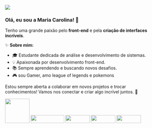 
![](https://komarev.com/ghpvc/?username=oblipix&color=48D1CC)


### Olá, eu sou a Maria Carolina! 👋

Tenho uma grande paixão pelo **front-end** e pela **criação de interfaces incríveis**.



✨ **Sobre mim:**
- 🎓 Estudante dedicada de análise e desenvolvimento de sistemas.
- 💡 Apaixonada por desenvolvimento front-end.
- 📚 Sempre aprendendo e buscando novos desafios.
- 🎮 sou Gamer, amo league of legends e pokemons







Estou sempre aberta a colaborar em novos projetos e trocar conhecimentos! Vamos nos conectar e criar algo incrível juntos. 🚀


<img src="https://img.shields.io/badge/react-%23f5f5f0.svg?style=for-the-badge&logo=react&logoColor=48D1CC" style="width: 80px;"> <img src="https://img.shields.io/badge/javascript-%23f5f5f0.svg?style=for-the-badge&logo=javascript&logoColor=48D1CC" style="width: 110px; height:26px;"> <img src="https://img.shields.io/badge/html5-%23f5f5f0.svg?style=for-the-badge&logo=html5&logoColor=48D1CC" style="width: 80px; height:26px;"> <img src="https://img.shields.io/badge/css3-%23f5f5f0.svg?style=for-the-badge&logo=css3&logoColor=48D1CC" style="width: 80px; height:26px"> <img src="https://img.shields.io/badge/-jest-%23f5f5f0?style=for-the-badge&logo=jest&logoColor=48D1CC" style="width: 80px; height:26px">


